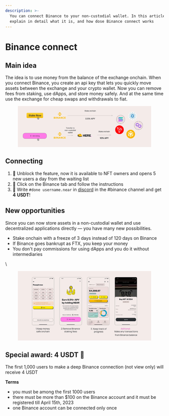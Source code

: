 ```yaml
---
description: >-
  You can connect Binance to your non-custodial wallet. In this article, we’ll
  explain in detail what it is, and how dose Binance connect works
---
```


# Binance connect

## Main idea <a href="#cafb" id="cafb"></a>

The idea is to use money from the balance of the exchange onchain. When you connect Binance, you create an api key that lets you quickly move assets between the exchange and your crypto wallet. Now you can remove fees from staking, use dApps, and store money safely. And at the same time use the exchange for cheap swaps and withdrawals to fiat.

<figure><img src="../.gitbook/assets/image (1).png" alt=""><figcaption></figcaption></figure>

## Connecting

1. &#x20;🔐 Unblock the feature, now it is available to NFT owners and opens 5 new users a day from the waiting list
2. &#x20;🤝 Click on the Binance tab and follow the instructions
3. 💸 Write `#done username.near` in [discord](https://discord.gg/JMVbdBjb) in the #binance channel and get **4** **USDT**!

## New opportunities <a href="#85fb" id="85fb"></a>

Since you can now store assets in a non-custodial wallet and use decentralized applications directly — you have many new possibilities.

* Stake onchain with a freeze of 3 days instead of 120 days on Binance
* If Binance goes bankrupt as FTX, you keep your money
* You don't pay commissions for using dApps and you do it without intermediaries

\


<figure><img src="../.gitbook/assets/image (4).png" alt=""><figcaption></figcaption></figure>

## Special award: 4 USDT 💸 <a href="#7288" id="7288"></a>

The first 1,000 users to make a deep Binance connection (not view only) will receive 4 USDT

**Terms**

* you must be among the first 1000 users
* there must be more than $100 on the Binance account and it must be registered till April 15th, 2023
* one Binance account can be connected only once
